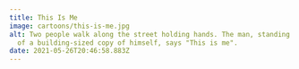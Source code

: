 ```yaml
---
title: This Is Me
image: cartoons/this-is-me.jpg
alt: Two people walk along the street holding hands. The man, standing in front
  of a building-sized copy of himself, says "This is me".
date: 2021-05-26T20:46:58.883Z
---
```

